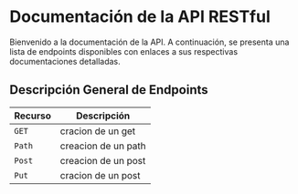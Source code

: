 # Documentación de la API RESTful

Bienvenido a la documentación de la API. A continuación, se presenta una lista
de endpoints disponibles con enlaces a sus respectivas documentaciones detalladas.

## Descripción General de Endpoints

| Recurso                    | Descripción      |
| -------------------------- | -----------------|
| `GET`                      | cracion de un get|
| `Path`                     |creacion de un path|
|  `Post`                    |creacion de un post|
|  `Put`                     |cracion de un post |  